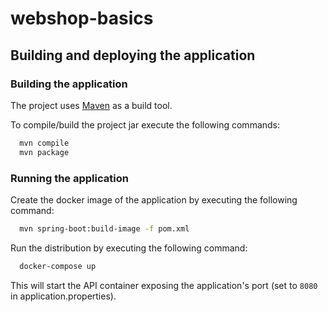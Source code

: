 # webshop-basics

## Building and deploying the application

### Building the application

The project uses [Maven](https://maven.apache.org/) as a build tool.

To compile/build the project jar execute the following commands:

```bash
  mvn compile
  mvn package
```

### Running the application

Create the docker image of the application by executing the following command:

```bash
  mvn spring-boot:build-image -f pom.xml
```

Run the distribution by executing the following command:

```bash
  docker-compose up
```

This will start the API container exposing the application's port
(set to `8080` in application.properties).
